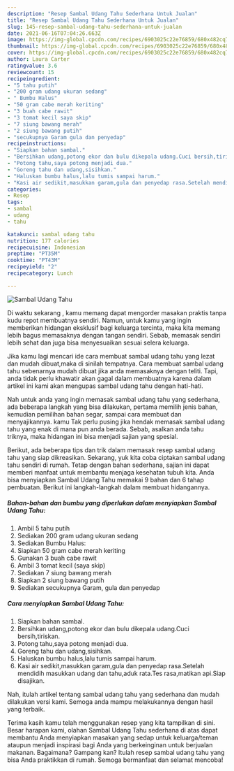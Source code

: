 ```yaml
---
description: "Resep Sambal Udang Tahu Sederhana Untuk Jualan"
title: "Resep Sambal Udang Tahu Sederhana Untuk Jualan"
slug: 145-resep-sambal-udang-tahu-sederhana-untuk-jualan
date: 2021-06-16T07:04:26.663Z
image: https://img-global.cpcdn.com/recipes/6903025c22e76859/680x482cq70/sambal-udang-tahu-foto-resep-utama.jpg
thumbnail: https://img-global.cpcdn.com/recipes/6903025c22e76859/680x482cq70/sambal-udang-tahu-foto-resep-utama.jpg
cover: https://img-global.cpcdn.com/recipes/6903025c22e76859/680x482cq70/sambal-udang-tahu-foto-resep-utama.jpg
author: Laura Carter
ratingvalue: 3.6
reviewcount: 15
recipeingredient:
- "5 tahu putih"
- "200 gram udang ukuran sedang"
- " Bumbu Halus"
- "50 gram cabe merah keriting"
- "3 buah cabe rawit"
- "3 tomat kecil saya skip"
- "7 siung bawang merah"
- "2 siung bawang putih"
- "secukupnya Garam gula dan penyedap"
recipeinstructions:
- "Siapkan bahan sambal."
- "Bersihkan udang,potong ekor dan bulu dikepala udang.Cuci bersih,tiriskan."
- "Potong tahu,saya potong menjadi dua."
- "Goreng tahu dan udang,sisihkan."
- "Haluskan bumbu halus,lalu tumis sampai harum."
- "Kasi air sedikit,masukkan garam,gula dan penyedap rasa.Setelah mendidih masukkan udang dan tahu,aduk rata.Tes rasa,matikan api.Siap disajikan."
categories:
- Resep
tags:
- sambal
- udang
- tahu

katakunci: sambal udang tahu 
nutrition: 177 calories
recipecuisine: Indonesian
preptime: "PT35M"
cooktime: "PT43M"
recipeyield: "2"
recipecategory: Lunch

---
```



![Sambal Udang Tahu](https://img-global.cpcdn.com/recipes/6903025c22e76859/680x482cq70/sambal-udang-tahu-foto-resep-utama.jpg)

Di waktu  sekarang , kamu memang dapat mengorder masakan praktis tanpa kudu repot membuatnya sendiri. Namun, untuk kamu yang ingin memberikan hidangan eksklusif bagi keluarga tercinta, maka kita memang lebih bagus memasaknya dengan tangan sendiri. Sebab, memasak sendiri lebih sehat dan juga bisa menyesuaikan sesuai selera keluarga.

Jika kamu lagi mencari ide cara membuat sambal udang tahu yang lezat dan mudah dibuat,maka di sinilah tempatnya. Cara membuat sambal udang tahu  sebenarnya mudah dibuat jika anda memasaknya dengan teliti. Tapi, anda tidak perlu khawatir akan gagal dalam membuatnya 
karena dalam artikel ini kami akan mengupas sambal udang tahu dengan hati-hati.  



Nah untuk anda yang ingin memasak sambal udang tahu yang sederhana, ada beberapa langkah yang bisa dilakukan, pertama memilih jenis bahan, kemudian pemilihan bahan segar, sampai cara membuat dan menyajikannya. kamu Tak perlu pusing jika hendak memasak sambal udang tahu yang enak di mana pun anda berada. Sebab, asalkan anda  tahu triknya, maka hidangan ini bisa menjadi sajian yang spesial.

Berikut, ada beberapa tips dan trik dalam memasak resep sambal udang tahu yang siap dikreasikan. Sekarang, yuk kita coba ciptakan sambal udang tahu sendiri di rumah. Tetap dengan bahan sederhana, sajian ini dapat memberi manfaat untuk membantu menjaga kesehatan tubuh kita. Anda bisa menyiapkan Sambal Udang Tahu memakai 9 bahan dan 6 tahap pembuatan. Berikut ini langkah-langkah dalam membuat hidangannya.

<!--inarticleads1-->

##### Bahan-bahan dan bumbu yang diperlukan dalam menyiapkan Sambal Udang Tahu:

1. Ambil 5 tahu putih
1. Sediakan 200 gram udang ukuran sedang
1. Sediakan  Bumbu Halus:
1. Siapkan 50 gram cabe merah keriting
1. Gunakan 3 buah cabe rawit
1. Ambil 3 tomat kecil (saya skip)
1. Sediakan 7 siung bawang merah
1. Siapkan 2 siung bawang putih
1. Sediakan secukupnya Garam, gula dan penyedap




<!--inarticleads2-->

##### Cara menyiapkan Sambal Udang Tahu:

1. Siapkan bahan sambal.
1. Bersihkan udang,potong ekor dan bulu dikepala udang.Cuci bersih,tiriskan.
1. Potong tahu,saya potong menjadi dua.
1. Goreng tahu dan udang,sisihkan.
1. Haluskan bumbu halus,lalu tumis sampai harum.
1. Kasi air sedikit,masukkan garam,gula dan penyedap rasa.Setelah mendidih masukkan udang dan tahu,aduk rata.Tes rasa,matikan api.Siap disajikan.




Nah, itulah artikel tentang  sambal udang tahu  yang sederhana dan mudah dilakukan versi kami. Semoga anda mampu melakukannya dengan hasil yang terbaik. 

Terima kasih kamu telah menggunakan resep yang kita tampilkan di sini. Besar harapan kami, olahan  Sambal Udang Tahu sederhana di atas dapat membantu Anda menyiapkan masakan yang sedap untuk keluarga/teman ataupun menjadi inspirasi bagi Anda yang berkeinginan untuk berjualan makanan. Bagaimana? Gampang kan? Itulah resep sambal udang tahu yang bisa Anda praktikkan di rumah. Semoga bermanfaat dan selamat mencoba!

